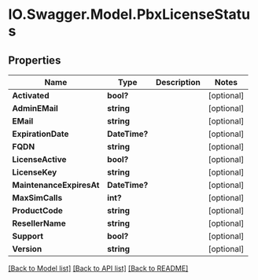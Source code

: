 # IO.Swagger.Model.PbxLicenseStatus
## Properties

Name | Type | Description | Notes
------------ | ------------- | ------------- | -------------
**Activated** | **bool?** |  | [optional] 
**AdminEMail** | **string** |  | [optional] 
**EMail** | **string** |  | [optional] 
**ExpirationDate** | **DateTime?** |  | [optional] 
**FQDN** | **string** |  | [optional] 
**LicenseActive** | **bool?** |  | [optional] 
**LicenseKey** | **string** |  | [optional] 
**MaintenanceExpiresAt** | **DateTime?** |  | [optional] 
**MaxSimCalls** | **int?** |  | [optional] 
**ProductCode** | **string** |  | [optional] 
**ResellerName** | **string** |  | [optional] 
**Support** | **bool?** |  | [optional] 
**Version** | **string** |  | [optional] 

[[Back to Model list]](../README.md#documentation-for-models) [[Back to API list]](../README.md#documentation-for-api-endpoints) [[Back to README]](../README.md)

